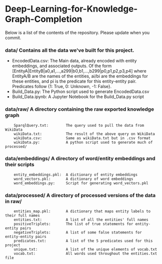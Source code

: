 # Deep-Learning-for-Knowledge-Graph-Completion


Below is a list of the contents of the repository. Please update when you commit.
###  data/ Contains all the data we've built for this project. 
* EncodedData.csv: The Main data, already encoded with entity embeddings, and 
                   associated outputs. Of the form 
                   [EntityA|EntityB|a0,a1,...,a299|b0,b1,...,b299|p0,p1,p2,p3,p4]
                   where EntityA/B are the names of the entities, ai/bi are the 
                   embeddings for these entities, and pi is the predicate for this
                   entity-entity pair. Predicates follow {1: True, 0: Unknown, -1: False}.
* Build_Data.py:   The Python script used to generate EncodedData.csv
* Build_Data.ipynb: A Jupyter Notebook for the Build_Data.py script

###		data/raw/		  	A directory containing the raw exported knowledge graph
		SparqlQuery.txt:		The query used to pull the data from WikiData
		wikiData.txt:			The result of the above query on WikiData
		wikiData.csv:			Same as wikiData.txt but in .csv format
		wikiData.py:			A python script used to generate much of processed/

### 	data/embeddings/	A directory of word/entity embeddings and their scripts
		entity_embeddings.pkl:  A dictionary of entity embeddings
		word_vectors.pkl:		A dictionary of word embeddings
		word_embeddings.py:		Script for generating word_vectors.pkl

###		data/processed/	  	A directory of processed versions of the data in raw/
		entities_map.pkl:		A dictionary that maps entity labels to their full names
		entities.txt:			A list of all the entities' full names
		positiveTriplets: 		The list of true statements for entity-entity pairs
		negativeTriplets:		A list of some false statements for entity-entity pairs
		predicates.txt: 		A list of the 5 predicates used for this project
		unique.txt:				A list of the unique elements of vocab.txt
		vocab.txt:				All words used throughout the entities.txt file



